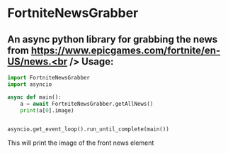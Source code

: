 # FortniteNewsGrabber

An async python library for grabbing the news from https://www.epicgames.com/fortnite/en-US/news.<br />
Usage:<br />
-
```py
import FortniteNewsGrabber
import asyncio

async def main():
    a = await FortniteNewsGrabber.getAllNews()
    print(a[0].image)


asyncio.get_event_loop().run_until_complete(main())
```
This will print the image of the front news element
